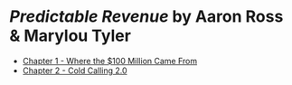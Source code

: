 # _Predictable Revenue_ by Aaron Ross & Marylou Tyler

* [Chapter 1 - Where the $100 Million Came From](chapter-1.md)
* [Chapter 2 - Cold Calling 2.0](chapter-2.md)
